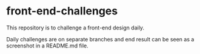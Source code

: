 # front-end-challenges

This repository is to challenge a front-end design daily.

Daily challenges are on separate branches and end result can be seen as a screenshot in a README.md file.
